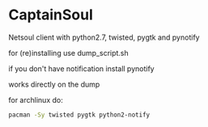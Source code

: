 CaptainSoul
=====

Netsoul client with python2.7, twisted, pygtk and pynotify

for (re)installing use dump_script.sh

if you don't have notification install pynotify

works directly on the dump

for archlinux do:
```sh
pacman -Sy twisted pygtk python2-notify
```
